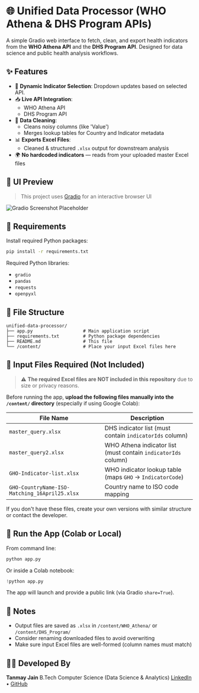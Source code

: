 # 🌐 Unified Data Processor (WHO Athena & DHS Program APIs)

A simple Gradio web interface to fetch, clean, and export health indicators from the **WHO Athena API** and the **DHS Program API**. Designed for data science and public health analysis workflows.


## ✨ Features

- 🔄 **Dynamic Indicator Selection**: Dropdown updates based on selected API.
- 📥 **Live API Integration**:
  - WHO Athena API
  - DHS Program API
- 🧹 **Data Cleaning**:
  - Cleans noisy columns (like 'Value')
  - Merges lookup tables for Country and Indicator metadata
- 📊 **Exports Excel Files**:
  - Cleaned & structured `.xlsx` output for downstream analysis
- 🌍 **No hardcoded indicators** — reads from your uploaded master Excel files


## 📸 UI Preview

> This project uses [Gradio](https://www.gradio.app/) for an interactive browser UI

![Gradio Screenshot Placeholder](/ho2,png)


## 🔧 Requirements

Install required Python packages:

```bash
pip install -r requirements.txt
````

Required Python libraries:

* `gradio`
* `pandas`
* `requests`
* `openpyxl`


## 📁 File Structure

```
unified-data-processor/
├── app.py                   # Main application script
├── requirements.txt         # Python package dependencies
├── README.md                # This file
└── /content/                # Place your input Excel files here
```


## 📂 Input Files Required (Not Included)

> ⚠️ **The required Excel files are NOT included in this repository** due to size or privacy reasons.

Before running the app, **upload the following files manually into the `/content/` directory** (especially if using Google Colab):

| File Name | Description |
|-----------|-------------|
| `master_query.xlsx` | DHS indicator list (must contain `indicatorIds` column) |
| `master_query2.xlsx` | WHO Athena indicator list (must contain `indicatorIds` column) |
| `GHO-Indicator-list.xlsx` | WHO indicator lookup table (maps `GHO` → `IndicatorCode`) |
| `GHO-CountryName-ISO-Matching_16April25.xlsx` | Country name to ISO code mapping |

If you don't have these files, create your own versions with similar structure or contact the developer.



## 🚀 Run the App (Colab or Local)

From command line:

```bash
python app.py
```

Or inside a Colab notebook:

```python
!python app.py
```

The app will launch and provide a public link (via Gradio `share=True`).


## 📌 Notes

* Output files are saved as `.xlsx` in `/content/WHO_Athena/` or `/content/DHS_Program/`
* Consider renaming downloaded files to avoid overwriting
* Make sure input Excel files are well-formed (column names must match)


## 👨‍💻 Developed By

**Tanmay Jain**
B.Tech Computer Science (Data Science & Analytics)
[LinkedIn](https://www.linkedin.com/in/tanmay-jain-396230250/) • [GitHub](https://github.com/Tanmay3463)
